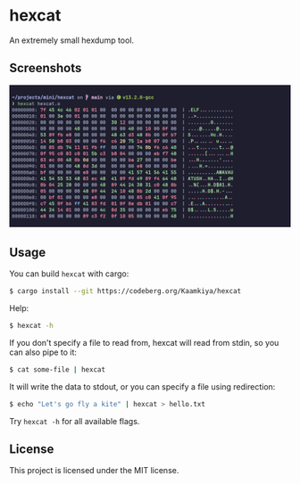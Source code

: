 # hexcat

An extremely small hexdump tool.

## Screenshots

[![The command showing its own binary](assets/demo.png)](assets/demo.png)

## Usage

You can build `hexcat` with cargo:

```bash
$ cargo install --git https://codeberg.org/Kaamkiya/hexcat
```

Help:

```bash
$ hexcat -h
```

If you don't specify a file to read from, hexcat will read from stdin, so you
can also pipe to it:

```bash
$ cat some-file | hexcat
```

It will write the data to stdout, or you can specify a file using redirection:

```bash
$ echo "Let's go fly a kite" | hexcat > hello.txt
```

Try `hexcat -h` for all available flags.

## License

This project is licensed under the MIT license.
